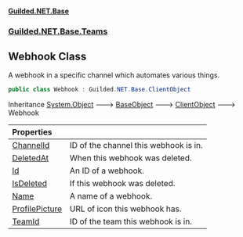 
#### [Guilded.NET.Base](index 'index')
### [Guilded.NET.Base.Teams](index#Guilded_NET_Base_Teams 'Guilded.NET.Base.Teams')
## Webhook Class
A webhook in a specific channel which automates various things.  
```csharp
public class Webhook : Guilded.NET.Base.ClientObject
```

Inheritance [System.Object](https://docs.microsoft.com/en-us/dotnet/api/System.Object 'System.Object') &#129106; [BaseObject](BaseObject 'Guilded.NET.Base.BaseObject') &#129106; [ClientObject](ClientObject 'Guilded.NET.Base.ClientObject') &#129106; Webhook  

| Properties | |
| :--- | :--- |
| [ChannelId](Webhook_ChannelId 'Guilded.NET.Base.Teams.Webhook.ChannelId') | ID of the channel this webhook is in.<br/> |
| [DeletedAt](Webhook_DeletedAt 'Guilded.NET.Base.Teams.Webhook.DeletedAt') | When this webhook was deleted.<br/> |
| [Id](Webhook_Id 'Guilded.NET.Base.Teams.Webhook.Id') | An ID of a webhook.<br/> |
| [IsDeleted](Webhook_IsDeleted 'Guilded.NET.Base.Teams.Webhook.IsDeleted') | If this webhook was deleted.<br/> |
| [Name](Webhook_Name 'Guilded.NET.Base.Teams.Webhook.Name') | A name of a webhook.<br/> |
| [ProfilePicture](Webhook_ProfilePicture 'Guilded.NET.Base.Teams.Webhook.ProfilePicture') | URL of icon this webhook has.<br/> |
| [TeamId](Webhook_TeamId 'Guilded.NET.Base.Teams.Webhook.TeamId') | ID of the team this webhook is in.<br/> |
